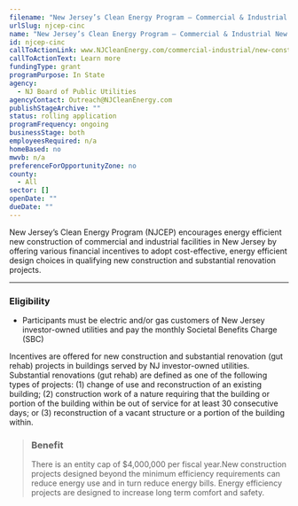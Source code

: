 ```yaml
---
filename: "New Jersey’s Clean Energy Program – Commercial & Industrial New Construction "
urlSlug: njcep-cinc
name: "New Jersey’s Clean Energy Program – Commercial & Industrial New Construction "
id: njcep-cinc
callToActionLink: www.NJCleanEnergy.com/commercial-industrial/new-construction-buildings
callToActionText: Learn more
fundingType: grant
programPurpose: In State
agency:
  - NJ Board of Public Utilities
agencyContact: Outreach@NJCleanEnergy.com
publishStageArchive: ""
status: rolling application
programFrequency: ongoing
businessStage: both
employeesRequired: n/a
homeBased: no
mwvb: n/a
preferenceForOpportunityZone: no
county:
  - All
sector: []
openDate: ""
dueDate: ""
---
```

New Jersey’s Clean Energy Program (NJCEP) encourages energy efficient new construction of commercial and industrial facilities in New Jersey by offering various financial incentives to adopt cost-effective, energy efficient design choices in qualifying new construction and substantial renovation projects.  

- - -

### Eligibility

* Participants must be electric and/or gas customers of New Jersey investor-owned utilities and pay the monthly Societal Benefits Charge (SBC)

Incentives are offered for new construction and substantial renovation (gut rehab) projects in buildings served by NJ investor-owned utilities. 
Substantial renovations (gut rehab) are defined as one of the following types of projects: (1) change of use and reconstruction of an existing building; (2) construction work of a nature requiring that the building or portion of the building within be out of service for at least 30 consecutive days; or (3) reconstruction of a vacant structure or a portion of the building within.

> ### Benefit
>
> There is an entity cap of $4,000,000 per fiscal year.New construction projects designed beyond the minimum efficiency requirements can reduce energy use and in turn reduce energy bills. Energy efficiency projects are designed to increase long term comfort and safety.